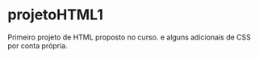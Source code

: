 # projetoHTML1
Primeiro projeto de HTML proposto no curso. e alguns adicionais de CSS por conta própria.
